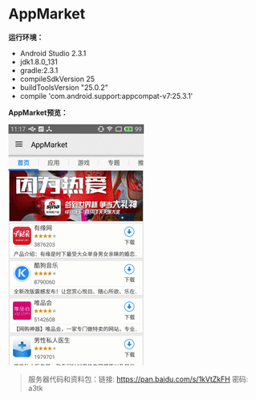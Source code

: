 # AppMarket
**运行环境：**

- Android Studio 2.3.1
- jdk1.8.0_131
- gradle:2.3.1
- compileSdkVersion 25
- buildToolsVersion "25.0.2"
- compile 'com.android.support:appcompat-v7:25.3.1'



**AppMarket预览：**

![](./appmarket预览.gif)



> 服务器代码和资料包：链接: https://pan.baidu.com/s/1kVtZkFH 密码: a3tk
